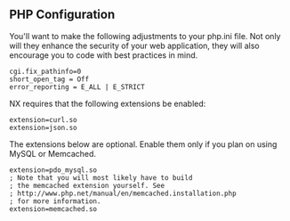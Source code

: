 ## PHP Configuration

You'll want to make the following adjustments to your php.ini file.
Not only will they enhance the security of your web application,
they will also encourage you to code with best practices in mind.

    cgi.fix_pathinfo=0
    short_open_tag = Off
    error_reporting = E_ALL | E_STRICT

NX requires that the following extensions be enabled:

    extension=curl.so
    extension=json.so

The extensions below are optional.  Enable them only if you plan
on using MySQL or Memcached.

    extension=pdo_mysql.so
    ; Note that you will most likely have to build
    ; the memcached extension yourself. See
    ; http://www.php.net/manual/en/memcached.installation.php
    ; for more information.
    extension=memcached.so
